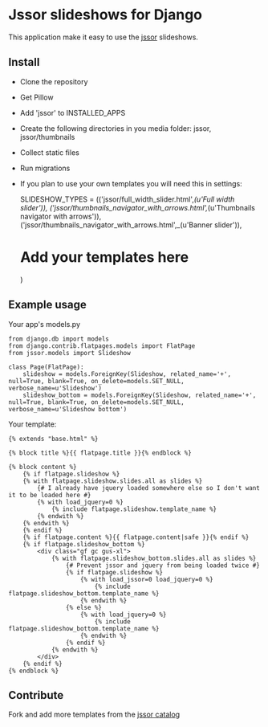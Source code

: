 Jssor slideshows for Django
==============

This application make it easy to use the [jssor](http://jssor.com/) slideshows.

Install
--------------

- Clone the repository
- Get Pillow
- Add 'jssor' to INSTALLED_APPS
- Create the following directories in you media folder: jssor, jssor/thumbnails
- Collect static files
- Run migrations
- If you plan to use your own templates you will need this in settings:

	SLIDESHOW_TYPES = (('jssor/full_width_slider.html',_(u'Full width slider')),
	('jssor/thumbnails_navigator_with_arrows.html',_(u'Thumbnails navigator with arrows')),
	('jssor/thumbnails_navigator_with_arrows.html',_(u'Banner slider')),
	# Add your templates here
	)
	
Example usage
--------------

Your app's models.py

	from django.db import models
	from django.contrib.flatpages.models import FlatPage
	from jssor.models import Slideshow
	
	class Page(FlatPage):
	    slideshow = models.ForeignKey(Slideshow, related_name='+', null=True, blank=True, on_delete=models.SET_NULL, verbose_name=u'Slideshow')
	    slideshow_bottom = models.ForeignKey(Slideshow, related_name='+', null=True, blank=True, on_delete=models.SET_NULL, verbose_name=u'Slideshow bottom')
	    
Your template:	    
	    
	{% extends "base.html" %}
	
	{% block title %}{{ flatpage.title }}{% endblock %}
	
	{% block content %}
		{% if flatpage.slideshow %}
		{% with flatpage.slideshow.slides.all as slides %}
			{# I already have jquery loaded somewhere else so I don't want it to be loaded here #}
			{% with load_jquery=0 %}
				{% include flatpage.slideshow.template_name %}
			{% endwith %}
		{% endwith %}
		{% endif %}
		{% if flatpage.content %}{{ flatpage.content|safe }}{% endif %}
		{% if flatpage.slideshow_bottom %}
			<div class="gf gc gus-xl">
				{% with flatpage.slideshow_bottom.slides.all as slides %}
					{# Prevent jssor and jquery from being loaded twice #}
					{% if flatpage.slideshow %}
						{% with load_jssor=0 load_jquery=0 %}
							{% include flatpage.slideshow_bottom.template_name %}
						{% endwith %}
					{% else %}
						{% with load_jquery=0 %}
							{% include flatpage.slideshow_bottom.template_name %}
						{% endwith %}
					{% endif %}
				{% endwith %}
			</div>
		{% endif %}
	{% endblock %}
	    
Contribute
--------------

Fork and add more templates from the [jssor catalog](http://jssor.com/demos/) 